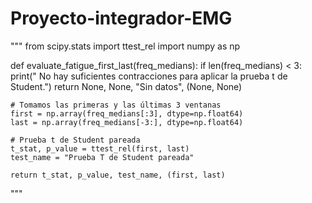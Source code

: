 # Proyecto-integrador-EMG

"""
from scipy.stats import ttest_rel
import numpy as np

def evaluate_fatigue_first_last(freq_medians):
    if len(freq_medians) < 3:
        print(" No hay suficientes contracciones para aplicar la prueba t de Student.")
        return None, None, "Sin datos", (None, None)
    
    # Tomamos las primeras y las últimas 3 ventanas
    first = np.array(freq_medians[:3], dtype=np.float64)
    last = np.array(freq_medians[-3:], dtype=np.float64)
    
    # Prueba t de Student pareada
    t_stat, p_value = ttest_rel(first, last)
    test_name = "Prueba T de Student pareada"
    
    return t_stat, p_value, test_name, (first, last)

"""

